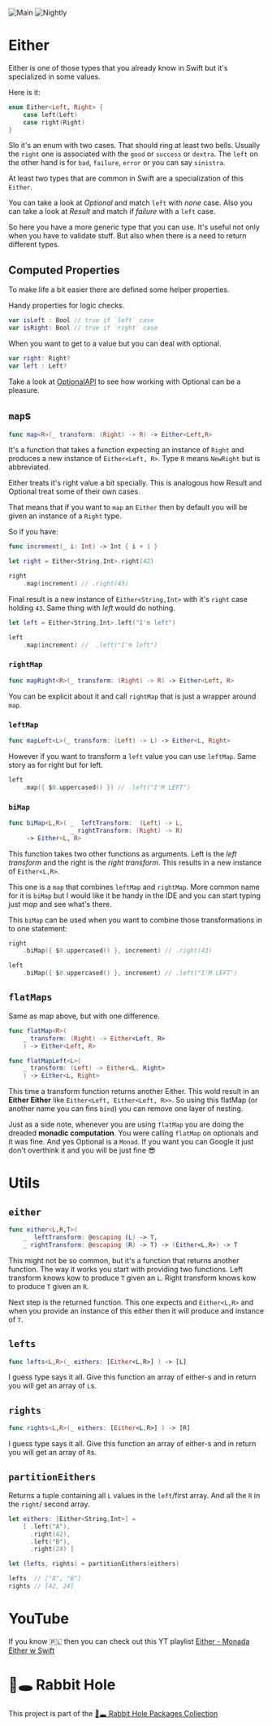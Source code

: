 ![Main](https://github.com/sloik/EitherSwift/actions/workflows/swift.yml/badge.svg?branch=main)
![Nightly](https://github.com/sloik/EitherSwift/actions/workflows/nightly.yml/badge.svg)

# Either 

Either is one of those types that you already know in Swift but it's specialized in some values. 

Here is it:

```swift
enum Either<Left, Right> {
    case left(Left)
    case right(Right)
}
```

Slo it's an enum with two cases. That should ring at least two bells. Usually the `right` one is associated with the `good` or `success` or `dextra`. The `left` on the other hand is for `bad`, `failure`, `error` or you can say `sinistra`.

At least two types that are common in Swift are a specialization of this `Either`. 

You can take a look at _Optional_ and match `left` with _none_ case. Also you can take a look at _Result_ and match if _failure_ with a `left` case.

So here you have a more generic type that you can use. It's useful not only when you have to validate stuff. But also when there is a need to return different types.

## Computed Properties

To make life a bit easier there are defined some helper properties. 

Handy properties for logic checks. 

```swift
var isLeft : Bool // true if `left` case
var isRight: Bool // true if `right` case
```

When you want to get to a value but you can deal with optional.

```swift
var right: Right?
var left : Left?
```

Take a look at [OptionalAPI](https://github.com/sloik/OptionalAPI) to see how working with Optional can be a pleasure.

## `map`s

```swift
func map<R>(_ transform: (Right) -> R) -> Either<Left,R>
```

It's a function that takes a function expecting an instance of `Right` and produces a new instance of `Either<Left, R>`. Type `R` means `NewRight` but is abbreviated.

Either treats it's right value a bit specially. This is analogous how Result and Optional treat some of their own cases. 

That means that if you want to `map` an `Either` then by default you will be given an instance of a `Right` type.

So if you have:
```swift
func increment(_ i: Int) -> Int { i + 1 }

let right = Either<String,Int>.right(42)

right
    .map(increment) // .right(43)
```

Final result is a new instance of `Either<String,Int>` with it's `right` case holding `43`. Same thing with _left_ would do nothing.

```swift
let left = Either<String,Int>.left("I'm left")

left
    .map(increment) //  .left("I'm left")
```

### `rightMap`

```swift
func mapRight<R>(_ transform: (Right) -> R) -> Either<Left, R>
```

You can be explicit about it and call `rightMap` that is just a wrapper around `map`.

### `leftMap`

```swift
func mapLeft<L>(_ transform: (Left) -> L) -> Either<L, Right>
```

However if you want to transform a `left` value you can use `leftMap`.  Same story as for right but for left.

```swift
left
    .map({ $0.uppercased() }) // .left("I'M LEFT")
```

### `biMap`

```swift
func biMap<L,R>( _  leftTransform:  (Left) -> L,
                 _ rightTransform: (Right) -> R)
     -> Either<L, R>
```

This function takes two other functions as arguments. Left is the _left transform_ and the right is the _right transform_. This results in a new instance of `Either<L,R>`.

This one is a `map` that combines `leftMap` and `rightMap`. More common name for it is `biMap` but I would like it be handy in the IDE and you can start typing just _map_ and see what's there.

This `biMap` can be used when you want to combine those transformations in to one statement:

```swift
right
    .biMap({ $0.uppercased() }, increment) // .right(43)

left
    .biMap({ $0.uppercased() }, increment) // .left("I'M LEFT")
```

## `flatMaps`

Same as map above, but with one difference. 

```swift
func flatMap<R>(
    _ transform: (Right) -> Either<Left, R> 
    ) -> Either<Left, R>

func flatMapLeft<L>(
    _ transform: (Left) -> Either<L, Right>
    ) -> Either<L, Right>
```

This time a transform function returns another Either. This wold result in an **Either Either** like `Either<Left, Either<Left, R>>`. So using this flatMap (or another name you can fins `bind`) you can remove one layer of nesting.

Just as a side note, whenever you are using `flatMap` you are doing the dreaded **monadic computation**. You were calling `flatMap` on optionals and it was fine. And yes Optional is a `Monad`. If you want you can Google it just don't overthink it and you will be just fine 😎

# Utils

## `either`

```swift
func either<L,R,T>(
    _  leftTransform: @escaping (L) -> T,
    _ rightTransform: @escaping (R) -> T) -> (Either<L,R>) -> T
```

This might not be so common, but it's a function that returns another function. The way it works you start with providing two functions. Left transform knows kow to produce `T` given an `L`. Right transform knows kow to produce `T` given an `R`. 

Next step is the returned function. This one expects and `Either<L,R>` and when you provide an instance of this either then it will produce and instance of `T`. 

## `lefts`

```swift
func lefts<L,R>(_ eithers: [Either<L,R>] ) -> [L]
```

I guess type says it all. Give this function an array of either-s and in return you will get an array of `L`s.

## `rights`

```swift
func rights<L,R>(_ eithers: [Either<L,R>] ) -> [R]
```

I guess type says it all. Give this function an array of either-s and in return you will get an array of `R`s.

## `partitionEithers`

Returns a tuple containing all `L` values in the `left`/first array. And all the `R` in the `right`/ second array.

```swift
let eithers: [Either<String,Int>] = 
    [ .left("A"), 
      .right(42), 
      .left("B"), 
      .right(24) ]

let (lefts, rights) = partitionEithers(eithers)

lefts  // ["A", "B"]
rights // [42, 24]
```

# YouTube

If you know 🇵🇱 then you can check out this YT playlist [Either - Monada Either w Swift](https://www.youtube.com/playlist?list=PLk_5PV9LrXp81tvlNPa7kmBeU6D1tPIWn)

# 🐇🕳 Rabbit Hole

This project is part of the [🐇🕳 Rabbit Hole Packages Collection](https://github.com/sloik/RabbitHole)

